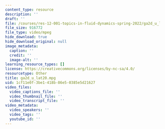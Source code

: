 ```yaml
---
content_type: resource
description: ''
draft: ''
file: /courses/res-12-001-topics-in-fluid-dynamics-spring-2022/ga2d_u_lat20.mpg
file_size: 916772
file_type: video/mpeg
hide_download: true
hide_download_original: null
image_metadata:
  caption: ''
  credit: ''
  image-alt: ''
learning_resource_types: []
license: https://creativecommons.org/licenses/by-nc-sa/4.0/
resourcetype: Other
title: ga2d_u_lat20.mpg
uid: 1cf11e0f-3be1-418b-86e5-0385e5d21627
video_files:
  video_captions_file: ''
  video_thumbnail_file: ''
  video_transcript_file: ''
video_metadata:
  video_speakers: ''
  video_tags: ''
  youtube_id: ''
---
```

